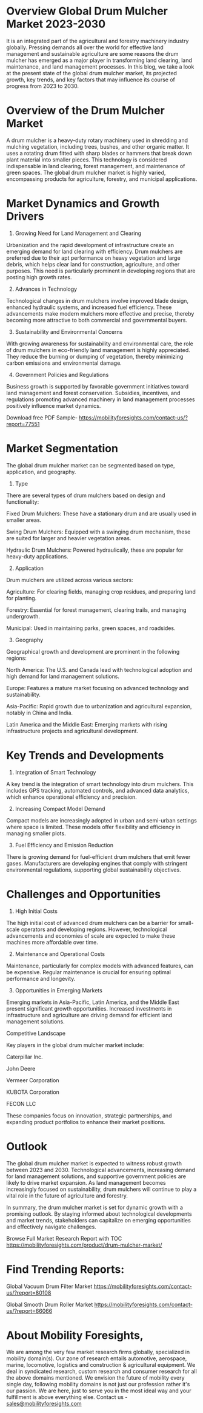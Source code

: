 # Overview Global Drum Mulcher Market 2023-2030

It is an integrated part of the agricultural and forestry machinery industry globally. Pressing demands all over the world for effective land management and sustainable agriculture are some reasons the drum mulcher has emerged as a major player in transforming land clearing, land maintenance, and land management processes. In this blog, we take a look at the present state of the global drum mulcher market, its projected growth, key trends, and key factors that may influence its course of progress from 2023 to 2030.

# Overview of the Drum Mulcher Market

A drum mulcher is a heavy-duty rotary machinery used in shredding and mulching vegetation, including trees, bushes, and other organic matter. It uses a rotating drum fitted with sharp blades or hammers that break down plant material into smaller pieces. This technology is considered indispensable in land clearing, forest management, and maintenance of green spaces. The global drum mulcher market is highly varied, encompassing products for agriculture, forestry, and municipal applications.

# Market Dynamics and Growth Drivers

1. Growing Need for Land Management and Clearing

Urbanization and the rapid development of infrastructure create an emerging demand for land clearing with efficiency. Drum mulchers are preferred due to their apt performance on heavy vegetation and large debris, which helps clear land for construction, agriculture, and other purposes. This need is particularly prominent in developing regions that are posting high growth rates.

2. Advances in Technology

Technological changes in drum mulchers involve improved blade design, enhanced hydraulic systems, and increased fuel efficiency. These advancements make modern mulchers more effective and precise, thereby becoming more attractive to both commercial and governmental buyers.

3. Sustainability and Environmental Concerns

With growing awareness for sustainability and environmental care, the role of drum mulchers in eco-friendly land management is highly appreciated. They reduce the burning or dumping of vegetation, thereby minimizing carbon emissions and environmental damage.

4. Government Policies and Regulations

Business growth is supported by favorable government initiatives toward land management and forest conservation. Subsidies, incentives, and regulations promoting advanced machinery in land management processes positively influence market dynamics.

Download free PDF Sample- https://mobilityforesights.com/contact-us/?report=77551

# Market Segmentation

The global drum mulcher market can be segmented based on type, application, and geography.

1. Type

There are several types of drum mulchers based on design and functionality:

Fixed Drum Mulchers: These have a stationary drum and are usually used in smaller areas.

Swing Drum Mulchers: Equipped with a swinging drum mechanism, these are suited for larger and heavier vegetation areas.

Hydraulic Drum Mulchers: Powered hydraulically, these are popular for heavy-duty applications.

2. Application

Drum mulchers are utilized across various sectors:

Agriculture: For clearing fields, managing crop residues, and preparing land for planting.

Forestry: Essential for forest management, clearing trails, and managing undergrowth.

Municipal: Used in maintaining parks, green spaces, and roadsides.

3. Geography

Geographical growth and development are prominent in the following regions:

North America: The U.S. and Canada lead with technological adoption and high demand for land management solutions.

Europe: Features a mature market focusing on advanced technology and sustainability.

Asia-Pacific: Rapid growth due to urbanization and agricultural expansion, notably in China and India.

Latin America and the Middle East: Emerging markets with rising infrastructure projects and agricultural development.

# Key Trends and Developments

1. Integration of Smart Technology

A key trend is the integration of smart technology into drum mulchers. This includes GPS tracking, automated controls, and advanced data analytics, which enhance operational efficiency and precision.

2. Increasing Compact Model Demand

Compact models are increasingly adopted in urban and semi-urban settings where space is limited. These models offer flexibility and efficiency in managing smaller plots.

3. Fuel Efficiency and Emission Reduction

There is growing demand for fuel-efficient drum mulchers that emit fewer gases. Manufacturers are developing engines that comply with stringent environmental regulations, supporting global sustainability objectives.

# Challenges and Opportunities

1. High Initial Costs

The high initial cost of advanced drum mulchers can be a barrier for small-scale operators and developing regions. However, technological advancements and economies of scale are expected to make these machines more affordable over time.

2. Maintenance and Operational Costs

Maintenance, particularly for complex models with advanced features, can be expensive. Regular maintenance is crucial for ensuring optimal performance and longevity.

3. Opportunities in Emerging Markets

Emerging markets in Asia-Pacific, Latin America, and the Middle East present significant growth opportunities. Increased investments in infrastructure and agriculture are driving demand for efficient land management solutions.

Competitive Landscape

Key players in the global drum mulcher market include:

Caterpillar Inc.

John Deere

Vermeer Corporation

KUBOTA Corporation

FECON LLC

These companies focus on innovation, strategic partnerships, and expanding product portfolios to enhance their market positions.

# Outlook

The global drum mulcher market is expected to witness robust growth between 2023 and 2030. Technological advancements, increasing demand for land management solutions, and supportive government policies are likely to drive market expansion. As land management becomes increasingly focused on sustainability, drum mulchers will continue to play a vital role in the future of agriculture and forestry.

In summary, the drum mulcher market is set for dynamic growth with a promising outlook. By staying informed about technological developments and market trends, stakeholders can capitalize on emerging opportunities and effectively navigate challenges.


Browse Full Market Research Report with TOC https://mobilityforesights.com/product/drum-mulcher-market/


# Find Trending Reports:

Global Vacuum Drum Filter Market https://mobilityforesights.com/contact-us/?report=80108

Global Smooth Drum Roller Market https://mobilityforesights.com/contact-us/?report=66066

# About Mobility Foresights,
We are among the very few market research firms globally, specialized in mobility domain(s). Our zone of research entails automotive, aerospace, marine, locomotive, logistics and construction & agricultural equipment. We deal in syndicated research, custom research and consumer research for all the above domains mentioned.
We envision the future of mobility every single day, following mobility domains is not just our profession rather it's our passion. We are here, just to serve you in the most ideal way and your fulfillment is above everything else. Contact us -  sales@mobilityforesights.com
